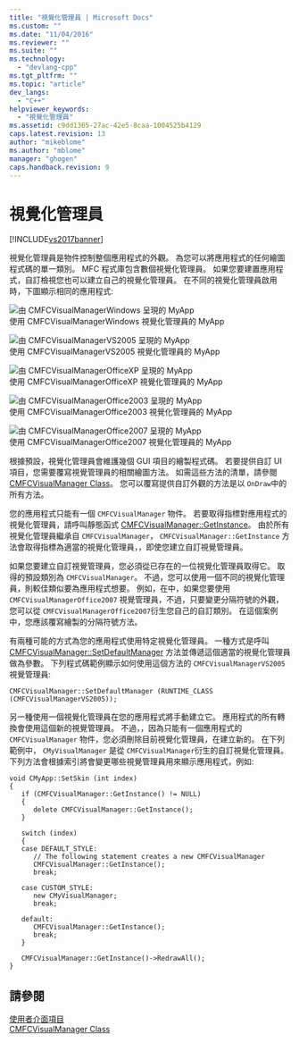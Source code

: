 ```yaml
---
title: "視覺化管理員 | Microsoft Docs"
ms.custom: ""
ms.date: "11/04/2016"
ms.reviewer: ""
ms.suite: ""
ms.technology: 
  - "devlang-cpp"
ms.tgt_pltfrm: ""
ms.topic: "article"
dev_langs: 
  - "C++"
helpviewer_keywords: 
  - "視覺化管理員"
ms.assetid: c9dd1365-27ac-42e5-8caa-1004525b4129
caps.latest.revision: 13
author: "mikeblome"
ms.author: "mblome"
manager: "ghogen"
caps.handback.revision: 9
---
```

# 視覺化管理員
[!INCLUDE[vs2017banner](../assembler/inline/includes/vs2017banner.md)]

視覺化管理員是物件控制整個應用程式的外觀。  為您可以將應用程式的任何繪圖程式碼的單一類別。  MFC 程式庫包含數個視覺化管理員。  如果您要建置應用程式，自訂檢視您也可以建立自己的視覺化管理員。  在不同的視覺化管理員啟用時，下圖顯示相同的應用程式:  
  
 ![由 CMFCVisualManagerWindows 呈現的 MyApp](../mfc/media/vmwindows.png "VMWindows")  
使用 CMFCVisualManagerWindows 視覺化管理員的 MyApp  
  
 ![由 CMFCVisualManagerVS2005 呈現的 MyApp](../mfc/media/vmvs2005.png "VMVS2005")  
使用 CMFCVisualManagerVS2005 視覺化管理員的 MyApp  
  
 ![由 CMFCVisualManagerOfficeXP 呈現的 MyApp](../mfc/media/vmofficexp.png "VMOfficeXP")  
使用 CMFCVisualManagerOfficeXP 視覺化管理員的 MyApp  
  
 ![由 CMFCVisualManagerOffice2003 呈現的 MyApp](../mfc/media/vmoffice2003.png "VMOffice2003")  
使用 CMFCVisualManagerOffice2003 視覺化管理員的 MyApp  
  
 ![由 CMFCVisualManagerOffice2007 呈現的 MyApp](../mfc/media/msoffice2007.png "MSOffice2007")  
使用 CMFCVisualManagerOffice2007 視覺化管理員的 MyApp  
  
 根據預設，視覺化管理員會維護幾個 GUI 項目的繪製程式碼。  若要提供自訂 UI 項目，您需要覆寫視覺管理員的相關繪圖方法。  如需這些方法的清單，請參閱 [CMFCVisualManager Class](../mfc/reference/cmfcvisualmanager-class.md)。  您可以覆寫提供自訂外觀的方法是以 `OnDraw`中的所有方法。  
  
 您的應用程式只能有一個 `CMFCVisualManager` 物件。  若要取得指標對應用程式的視覺化管理員，請呼叫靜態函式 [CMFCVisualManager::GetInstance](../Topic/CMFCVisualManager::GetInstance.md)。  由於所有視覺化管理員繼承自 `CMFCVisualManager`， `CMFCVisualManager::GetInstance` 方法會取得指標為適當的視覺化管理員，，即使您建立自訂視覺管理員。  
  
 如果您要建立自訂視覺管理員，您必須從已存在的一位視覺化管理員取得它。  取得的預設類別為 `CMFCVisualManager`。  不過，您可以使用一個不同的視覺化管理員，則較佳類似要為應用程式想要。  例如，在中，如果您要使用 `CMFCVisualManagerOffice2007` 視覺管理員，不過，只要變更分隔符號的外觀，您可以從 `CMFCVisualManagerOffice2007`衍生您自己的自訂類別。  在這個案例中，您應該覆寫繪製的分隔符號方法。  
  
 有兩種可能的方式為您的應用程式使用特定視覺化管理員。  一種方式是呼叫 [CMFCVisualManager::SetDefaultManager](../Topic/CMFCVisualManager::SetDefaultManager.md) 方法並傳遞這個適當的視覺化管理員做為參數。  下列程式碼範例顯示如何使用這個方法的 `CMFCVisualManagerVS2005` 視覺管理員:  
  
```  
CMFCVisualManager::SetDefaultManager (RUNTIME_CLASS (CMFCVisualManagerVS2005));  
```  
  
 另一種使用一個視覺化管理員在您的應用程式將手動建立它。  應用程式的所有轉換會使用這個新的視覺管理員。  不過，，因為只能有一個應用程式的 `CMFCVisualManager` 物件，您必須刪除目前視覺化管理員，在建立新的。  在下列範例中， `CMyVisualManager` 是從 `CMFCVisualManager`衍生的自訂視覺化管理員。  下列方法會根據索引將會變更哪些視覺管理員用來顯示應用程式，例如:  
  
```  
void CMyApp::SetSkin (int index)  
{  
   if (CMFCVisualManager::GetInstance() != NULL)  
   {  
      delete CMFCVisualManager::GetInstance();  
   }  
  
   switch (index)  
   {  
   case DEFAULT_STYLE:  
      // The following statement creates a new CMFCVisualManager  
      CMFCVisualManager::GetInstance();  
      break;  
  
   case CUSTOM_STYLE:  
      new CMyVisualManager;  
      break;  
  
   default:  
      CMFCVisualManager::GetInstance();  
      break;  
   }  
  
   CMFCVisualManager::GetInstance()->RedrawAll();  
}  
```  
  
## 請參閱  
 [使用者介面項目](../mfc/user-interface-elements-mfc.md)   
 [CMFCVisualManager Class](../mfc/reference/cmfcvisualmanager-class.md)
